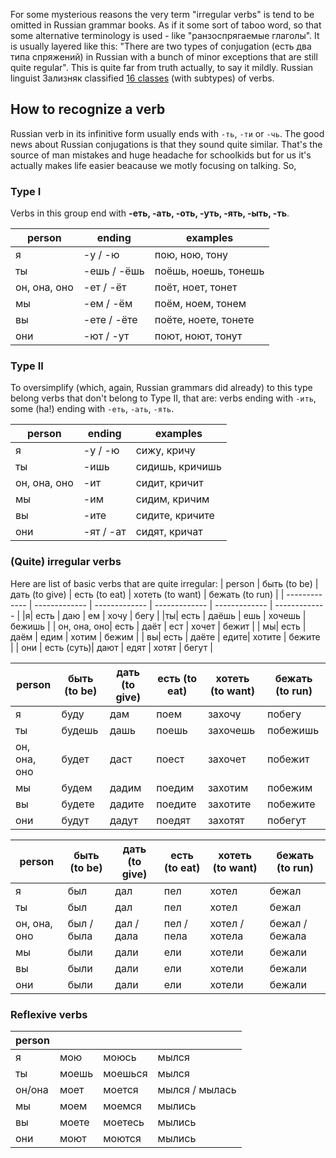 For some mysterious reasons the very term "irregular verbs" is tend to be omitted in Russian grammar books.
As if it some sort of taboo word, so that some alternative terminology is used - like "ранзоспрягаемые глаголы".
It is usually layered like this: "There are two types of conjugation (есть два типа спряжений) in Russian with a bunch of minor exceptions that are still quite regular".
This is quite far from truth actually, to say it mildly. Russian linguist Зализняк classified [16 classes](https://scicenter.online/russkiy-yazyik-scicenter/klassyi-glagolov-72305.html) (with subtypes) of verbs.

## How to recognize a verb
Russian verb in its infinitive form usually ends with `-ть`, `-ти` or `-чь`. The good news about Russian conjugations is that they sound quite similar.
That's the source of man mistakes and huge headache for schoolkids but for us it's actually makes life easier beacause we motly focusing on talking. So,

### Type I
Verbs in this group end with  **-еть, -ать, -оть, -уть, -ять, -ыть, -ть**.

| person | ending | examples |
| ------------- | ------------- | ------------- |
| я | -у / -ю | пою, ною, тону |
| ты | -ешь / -ёшь | поёшь, ноешь, тонешь |
| он, она, оно  | -ет / -ёт | поёт, ноет, тонет |
| мы  | -ем / -ём | поём, ноем, тонем |
| вы  | -ете / -ёте | поёте, ноете, тонете |
| они  | -ют / -ут | поют, ноют, тонут |


### Type II
To oversimplify (which, again, Russian grammars did already) to this type belong verbs that don't belong to Type II,
that are: verbs ending with `-ить`, some (ha!) ending with `-еть`, `-ать`, `-ять`.

| person | ending | examples |
| ------------- | ------------- | ------------- |
| я | -у / -ю | сижу, кричу |
| ты | -ишь | сидишь, кричишь|
| он, она, оно | -ит | сидит, кричит |
| мы  | -им | сидим, кричим |
| вы  | -ите | сидите, кричите |
| они  | -ят / -ат | сидят, кричат |

### (Quite) irregular verbs

Here are list of basic verbs that are quite irregular:
| person | быть (to be) | дать (to give) | есть (to eat) | хотеть (to want) | бежать (to run) |
| ------------- | ------------- | ------------- | ------------- | ------------- | ------------- |
|я| есть | даю | ем | хочу | бегу |
|ты| есть | даёшь | ешь | хочешь | бежишь |
| он, она, оно| есть | даёт | ест | хочет | бежит |
| мы| есть | даём | едим | хотим | бежим |
| вы| есть | даёте | едите| хотите | бежите |
| они | есть (суть)| дают | едят | хотят | бегут |


| person | быть (to be) | дать (to give) | есть (to eat) | хотеть (to want) | бежать (to run) |
| ------------- | ------------- | ------------- | ------------- | ------------- | ------------- |
|я| буду | дам | поем | захочу | побегу |
|ты| будешь | дашь | поешь | захочешь | побежишь |
| он, она, оно| будет | даст | поест | захочет | побежит |
| мы | будем | дадим | поедим | захотим | побежим |
| вы| будете | дадите | поедите| захотите | побежите |
| они | будут | дадут | поедят | захотят | побегут |

| person | быть (to be) | дать (to give) | есть (to eat) | хотеть (to want) | бежать (to run) |
| ------------- | ------------- | ------------- | ------------- | ------------- | ------------- |
|я| был | дал | пел | хотел | бежал |
|ты| был | дал | пел | хотел | бежал |
| он, она, оно| был / была | дал / дала | пел / пела | хотел / хотела | бежал / бежала |
| мы | были | дали | ели | хотели | бежали |
| вы| были | дали | ели| хотели | бежали |
| они | были | дали | ели | хотели | бежали |

### Reflexive verbs
| person | | | |
| ------------- | ------------- | ------------- | ------------- |
| я | мою | моюсь | мылся |
| ты | моешь | моешься | мылся |
| он/она | моет | моется | мылся / мылась|
| мы | моем | моемся | мылись |
| вы | моете | моетесь | мылись |
| они | моют | моются | мылись |

